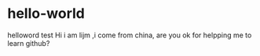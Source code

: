 # hello-world
helloword test
 Hi i am lijm ,i come from china, are you ok for helpping me to learn github?
